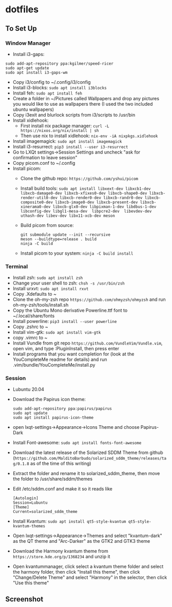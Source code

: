 # dotfiles

## To Set Up

### Window Manager

* Install i3-gaps: 
 
 ```
 sudo add-apt-repository ppa:kgilmer/speed-ricer
 sudo apt-get update
 sudo apt install i3-gaps-wm
 ```
 
* Copy i3/config to ~/.config/i3/config
* Install i3-blocks: `sudo apt install i3blocks`
* Install feh: `sudo apt install feh`
* Create a folder in ~/Pictures called Wallpapers and drop any pictures you would like to use as wallpapers there (I used the two included ubuntu wallpapers)
* Copy i3exit and blurlock scripts from i3/scripts to /usr/bin
* Install xidlehook:
  * First install nix package manager: `curl -L https://nixos.org/nix/install | sh`
  * Then use nix to install xidlehook: `nix-env -iA nixpkgs.xidlehook`
* Install imagemagick: `sudo apt install imagemagick`
* Install i3-resurrect: `pip3 install --user i3-resurrect`
* Go to LXQt settings->Session Settings and uncheck "ask for confirmation to leave session"
* Copy picom.conf to ~/.config
* Install picom:
  * Clone the github repo: `https://github.com/yshui/picom` 
  * Install build tools: `sudo apt install libxext-dev libxcb1-dev libxcb-damage0-dev libxcb-xfixes0-dev libxcb-shape0-dev libxcb-render-util0-dev libxcb-render0-dev libxcb-randr0-dev libxcb-composite0-dev libxcb-image0-dev libxcb-present-dev libxcb-xinerama0-dev libxcb-glx0-dev libpixman-1-dev libdbus-1-dev libconfig-dev libgl1-mesa-dev  libpcre2-dev  libevdev-dev uthash-dev libev-dev libx11-xcb-dev meson`
  * Build picom from source: 
 
    ```
    git submodule update --init --recursive
    meson --buildtype=release . build
    ninja -C build 
    ```

  * Install picom to your system: `ninja -C build install`

### Terminal

* Install zsh: `sudo apt install zsh`
* Change your user shell to zsh: `chsh -s /usr/bin/zsh`
* Install urxvt: `sudo apt install rxvt`
* Copy .Xdefaults to ~
* Clone the oh-my-zsh repo `https://github.com/ohmyzsh/ohmyzsh` and run oh-my-zsh/tools/install.sh
* Copy the Ubuntu Mono derivative Powerline.ttf font to ~/.local/share/fonts
* Install powerline: `pip3 install --user powerline`
* Copy .zshrc to ~
* Install vim-gtk: `sudo apt install vim-gtk`
* copy .vimrc to ~
* Install Vundle from git repo `https://github.com/VundleVim/Vundle.vim`, open vim, and type :PluginInstall, then press enter
* Install programs that you want completion for (look at the YouCompleteMe readme for details) and run .vim/bundle/YouCompleteMe/install.py

### Session

* Lubuntu 20.04
* Download the Papirus icon theme:
    
    ```
    sudo add-apt-repository ppa:papirus/papirus
    sudo apt update
    sudo apt install papirus-icon-theme
    ```
    
* open lxqt-settings->Appearance->Icons Theme and choose Papirus-Dark
* Install Font-awesome: `sudo apt install fonts-font-awesome`
* Download the latest release of the Solarized SDDM Theme from github (`https://github.com/MalditoBarbudo/solarized_sddm_theme/releases/tag/0.1.8` as of the time of this writing)
* Extract the folder and rename it to solarized_sddm_theme, then move the folder to /usr/share/sddm/themes
* Edit /etc/sddm.conf and make it so it reads like 
 
    ```
    [Autologin]
    Session=Lubuntu
    [Theme]
    Current=solarized_sddm_theme
    ```

* Install Kvantum: `sudo apt install qt5-style-kvantum qt5-style-kvantum-themes`  
* Open lxqt-settings->Appearance->Themes and select "kvantum-dark" as the QT theme and "Arc-Darker" as the GTK2 and GTK3 theme
* Download the Harmony kvantum theme from `https://store.kde.org/p/1368234` and unzip it
* Open kvantummanager, click select a kvantum theme folder and select the harmony folder, then click "Install this theme", then click "Change/Delete Theme" and select "Harmony" in the selector, then click "Use this theme"

## Screenshot

[](./screenshot.png)
